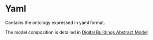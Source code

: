 # Yaml

Contains the ontology expressed in yaml format.

The model composition is detailed in [Digital Buildings Abstract Model](ontology/docs/model.md)
